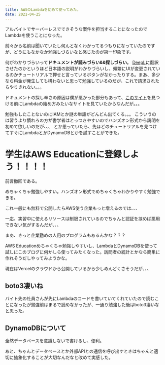 ```yaml
---
title: AWSのLambdaを初めて使ってみた。
date: 2021-04-25
---
```


アルバイトでサーバーレスでできそうな案件を担当することになったのでLambdaを使うことになった。

前々から名前は聞いていたし何んとなくわかってるつもりになっていたのですが、どうにもなかなか勉強しづらいなと感じたのが第一印象です。

何がわかりづらいって**ドキュメントが読みづらい&&探しづらい**。
[DeepL](https://www.deepl.com/ja/translator)に翻訳させたのかというほど日本語の説明がわかりづらいし、頻繁にUIが変更されているのかチュートリアルで押せと言っているボタンがなかったりする。まあ、多少なら料金が発生しても構わないと思って勉強しているのだが、これで請求されたらやりきれない。。。

ドキュメントの探し辛さの原因は僕が悪かった部分もあって、[このサイト](https://aws.amazon.com/jp/getting-started/?e=gs2020&p=console/#Get_to_Know_the_AWS_Cloud)を見つける前にLambdaの始め方みたいなサイトを見ていたからなんだが。。。

勉強もしたことないのにIAMとか謎の単語がどんどん出てくる。。。
こういうのは習うより慣れろの方が書学者はとっつきやすいのでハンズオン形式から説明を初めて欲しいのだが、、、
とか思っていたら、先ほどのチュートリアルを見つけてすぐにLambdaとかDynamoDBとかを試すことができた。

# 学生はAWS Educationに登録しよう！！！！

前言撤回である。

めちゃくちゃ勉強しやすい。ハンズオン形式でめちゃくちゃわかりやすく勉強できる。

これ一般にも無料で公開したらAWS使う企業もっと増えるのでは、、、

一応、実習中に使えるリソースは制限されているのでちゃんと認証を挟めば悪用できない気がするんだが、、、

まあ、きっと企業勤めの人用のプログラムもあるんかな？？？

AWS Educationめちゃくちゃ勉強しやすいし、LambdaとDynamoDBを使って試しにこのブログに何かしら使ってみたくなった。訪問者の統計とかなら簡単に作れそうだしやってみようかな。

現在はVercelのクラウドから公開しているから少しめんどくさそうだが、、、

## boto3凄いね

バイト先の社員さんが先にLambdaのコードを書いていてくれていたので読むことになったが勉強前はまるで読めなかったが、一通り勉強した後はboto3凄いなと思った。

## DynamoDBについて

全然データベースを意識しないで書けるし、便利。

あと、ちゃんとデータベースとか外部APIとの通信を呼び出すときはちゃんと適切に抽象化することが大切なんだなと改めて実感した。
